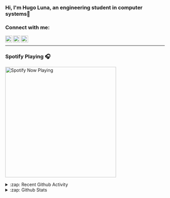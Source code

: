 ### Hi, I'm Hugo Luna, an engineering student in computer systems👋


### Connect with me:

[<img align="left" alt="codeSTACKr | Twitter" width="22px" src="https://cdn.jsdelivr.net/npm/simple-icons@v3/icons/twitter.svg" />][twitter]
[<img align="left" alt="codeSTACKr | LinkedIn" width="22px" src="https://cdn.jsdelivr.net/npm/simple-icons@v3/icons/linkedin.svg" />][linkedin]
[<img align="left" alt="codeSTACKr | Instagram" width="22px" src="https://cdn.jsdelivr.net/npm/simple-icons@v3/icons/instagram.svg" />][instagram]
</br>

---

### Spotify Playing 🎧

[<img src="https://novatorem.hugoluna.vercel.app/api/spotify-playing" alt="Spotify Now Playing" width="350" />](https://open.spotify.com/user/qynm32a62tmp1vfpgxiwhsm2h)



<details>
  <summary>:zap: Recent Github Activity</summary>
  
<!--START_SECTION:activity-->
1. 🎉 Merged PR [#1](https://github.com//HugoLuna5/Rumiantes/pull/1) in [HugoLuna5/Rumiantes](https://github.com//HugoLuna5/Rumiantes)
2. 💪 Opened PR [#1](https://github.com//HugoLuna5/Rumiantes/pull/1) in [HugoLuna5/Rumiantes](https://github.com//HugoLuna5/Rumiantes)
<!--END_SECTION:activity-->

</details>

<details>
  <summary>:zap: Github Stats</summary>

  <img align="left" alt="HugoLuna5's Github Stats" src="https://github-readme-stats-git-master.hugoluna.vercel.app/api?username=HugoLuna5&show_icons=true&hide_border=true" />

  [![Top Langs](https://github-readme-stats-git-master.hugoluna.vercel.app/api/top-langs/?username=HugoLuna5)](https://github.com/HugoLuna5/github-readme-stats)

</details>


[twitter]: https://twitter.com/Hugo_Luna5
[instagram]: https://instagram.com/hugoluna5
[linkedin]: https://linkedin.com/in/hugodariolc
